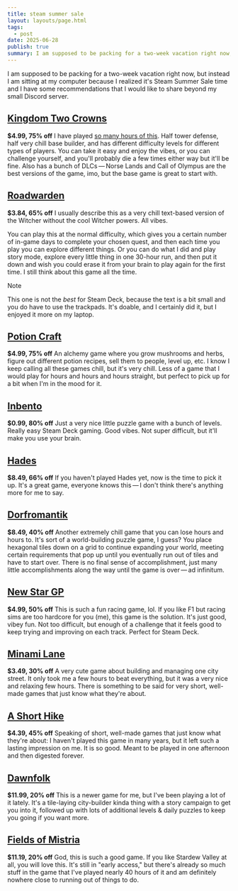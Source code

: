 ```yaml
---
title: steam summer sale
layout: layouts/page.html
tags:
  - post
date: 2025-06-28
publish: true
summary: I am supposed to be packing for a two-week vacation right now, but instead I am sitting at my computer because I realized it's Steam Summer Sale time and I have some recommendations that I would like to share.
---
```

I am supposed to be packing for a two-week vacation right now, but instead I am sitting at my computer because I realized it's Steam Summer Sale time and I have some recommendations that I would like to share beyond my small Discord server.

## [Kingdom Two Crowns](https://store.steampowered.com/app/701160/Kingdom_Two_Crowns/)
**$4.99, 75% off**
I have played [so many hours of this](https://jillian.garden/shelf/games/twocrowns/). Half tower defense, half very chill base builder, and has different difficulty levels for different types of players. You can take it easy and enjoy the vibes, or you can challenge yourself, and you'll probably die a few times either way but it'll be fine. Also has a bunch of DLCs — Norse Lands and Call of Olympus are the best versions of the game, imo, but the base game is great to start with.

## [Roadwarden](https://store.steampowered.com/app/1155970/Roadwarden/)
**$3.84, 65% off**
I usually describe this as a very chill text-based version of the Witcher without the cool Witcher powers. All vibes. 

You can play this at the normal difficulty, which gives you a certain number of in-game days to complete your chosen quest, and then each time you play you can explore different things. Or you can do what I did and play story mode, explore every little thing in one 30-hour run, and then put it down and wish you could erase it from your brain to play again for the first time. I still think about this game all the time.

> [!note] 
> This one is not the *best* for Steam Deck, because the text is a bit small and you do have to use the trackpads. It's doable, and I certainly did it, but I enjoyed it more on my laptop. 

## [Potion Craft](https://store.steampowered.com/app/1210320/Potion_Craft_Alchemist_Simulator/)
**$4.99, 75% off**
An alchemy game where you grow mushrooms and herbs, figure out different potion recipes, sell them to people, level up, etc. I know I keep calling all these games chill, but it's very chill. Less of a game that I would play for hours and hours and hours straight, but perfect to pick up for a bit when I'm in the mood for it. 

## [Inbento](https://store.steampowered.com/app/1567440/inbento/)
**$0.99, 80% off**
Just a very nice little puzzle game with a bunch of levels. Really easy Steam Deck gaming. Good vibes. Not super difficult, but it'll make you use your brain.

## [Hades](https://store.steampowered.com/app/1145360/Hades/)
**$8.49, 66% off**
If you haven't played Hades yet, now is the time to pick it up. It's a great game, everyone knows this — I don't think there's anything more for me to say.

## [Dorfromantik](https://store.steampowered.com/app/1455840/Dorfromantik/)
**$8.49, 40% off**
Another extremely chill game that you can lose hours and hours to. It's sort of a world-building puzzle game, I guess? You place hexagonal tiles down on a grid to continue expanding your world, meeting certain requirements that pop up until you eventually run out of tiles and have to start over. There is no final sense of accomplishment, just many little accomplishments along the way until the game is over — ad infinitum.

## [New Star GP](https://store.steampowered.com/app/2217580/New_Star_GP/)
**$4.99, 50% off**
This is such a fun racing game, lol. If you like F1 but racing sims are too hardcore for you (me), this game is the solution. It's just good, vibey fun. Not too difficult, but enough of a challenge that it feels good to keep trying and improving on each track. Perfect for Steam Deck.

## [Minami Lane](https://store.steampowered.com/app/2678990/Minami_Lane/)
**$3.49, 30% off**
A very cute game about building and managing one city street. It only took me a few hours to beat everything, but it was a very nice and relaxing few hours. There is something to be said for very short, well-made games that just know what they're about.

## [A Short Hike](https://store.steampowered.com/app/1055540/A_Short_Hike/)
**$4.39, 45% off**
Speaking of short, well-made games that just know what they're about: I haven't played this game in many years, but it left such a lasting impression on me. It is so good. Meant to be played in one afternoon and then digested forever.

## [Dawnfolk](https://store.steampowered.com/app/2308630/Dawnfolk/)
**$11.99, 20% off**
This is a newer game for me, but I've been playing a lot of it lately. It's a tile-laying city-builder kinda thing with a story campaign to get you into it, followed up with lots of additional levels & daily puzzles to keep you going if you want more.

## [Fields of Mistria](https://store.steampowered.com/app/2142790/Fields_of_Mistria)
**$11.19, 20% off**
God, this is such a good game. If you like Stardew Valley at all, you will love this. It's still in "early access," but there's already so much stuff in the game that I've played nearly 40 hours of it and am definitely nowhere close to running out of things to do. 